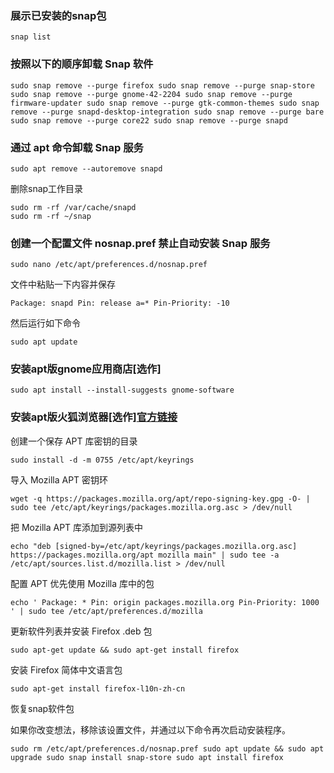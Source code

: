 ### 展示已安装的snap包

```
snap list 
```

### 按照以下的顺序卸载 Snap 软件

```
sudo snap remove --purge firefox sudo snap remove --purge snap-store sudo snap remove --purge gnome-42-2204 sudo snap remove --purge firmware-updater sudo snap remove --purge gtk-common-themes sudo snap remove --purge snapd-desktop-integration sudo snap remove --purge bare sudo snap remove --purge core22 sudo snap remove --purge snapd 
```

### 通过 apt 命令卸载 Snap 服务

```
sudo apt remove --autoremove snapd 
```

删除snap工作目录

```
sudo rm -rf /var/cache/snapd 
sudo rm -rf ~/snap 
```

### 创建一个配置文件 nosnap.pref 禁止自动安装 Snap 服务

```
sudo nano /etc/apt/preferences.d/nosnap.pref 
```

文件中粘贴一下内容并保存

```
Package: snapd Pin: release a=* Pin-Priority: -10 
```

然后运行如下命令

```
sudo apt update 
```

### 安装apt版gnome应用商店[选作]

```
sudo apt install --install-suggests gnome-software 
```

### 安装apt版火狐浏览器[选作][官方链接](https://support.mozilla.org/zh-CN/kb/install-firefox-linux)

创建一个保存 APT 库密钥的目录

```
sudo install -d -m 0755 /etc/apt/keyrings 
```

导入 Mozilla APT 密钥环

```
wget -q https://packages.mozilla.org/apt/repo-signing-key.gpg -O- | sudo tee /etc/apt/keyrings/packages.mozilla.org.asc > /dev/null 
```

把 Mozilla APT 库添加到源列表中

```
echo "deb [signed-by=/etc/apt/keyrings/packages.mozilla.org.asc] https://packages.mozilla.org/apt mozilla main" | sudo tee -a /etc/apt/sources.list.d/mozilla.list > /dev/null 
```

配置 APT 优先使用 Mozilla 库中的包

```
echo ' Package: * Pin: origin packages.mozilla.org Pin-Priority: 1000 ' | sudo tee /etc/apt/preferences.d/mozilla  
```

更新软件列表并安装 Firefox .deb 包

```
sudo apt-get update && sudo apt-get install firefox 
```

安装 Firefox 简体中文语言包

```
sudo apt-get install firefox-l10n-zh-cn 
```

 恢复snap软件包

如果你改变想法，移除该设置文件，并通过以下命令再次启动安装程序。

```
sudo rm /etc/apt/preferences.d/nosnap.pref sudo apt update && sudo apt upgrade sudo snap install snap-store sudo apt install firefox 
```